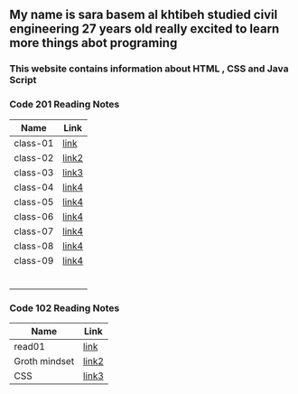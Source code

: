 


## My name is sara basem al khtibeh studied civil engineering  27 years old   really excited to learn more things abot programing 


### This website contains information about  HTML , CSS and Java Script 

 ###  Code 201 Reading Notes

| Name    |             Link                |
|---------|---------------------------------|
| class-01| [link](https://sarakhatibeh.github.io/reding.note/class-01)                        |
| class-02| [link2](https://sarakhatibeh.github.io/reding.note/class-02)                           |
| class-03 |  [link3](https://sarakhatibeh.github.io/reding.note/class-03)                |
| class-04 | [link4](https://sarakhatibeh.github.io/reding.note/class-04)                           |
|class-05 | [link4](https://sarakhatibeh.github.io/reding.note/class-05)            |
|class-06 | [link4](https://sarakhatibeh.github.io/reding.note/class-06)                               |
|class-07 | [link4](https://sarakhatibeh.github.io/reding.note/class-07)                                |
|class-08 | [link4](https://sarakhatibeh.github.io/reding.note/class-07)                         |
| class-09|[link4](https://sarakhatibeh.github.io/reding.note/class-09)                            |
|         |                                 |
|         |                                 |
|         |                                 |
|         |                                 |
|         |                                 |
|         |                                 | 





 ### Code 102 Reading Notes




| Name    |             Link                |
|---------|---------------------------------|
| read01  | [link](https://sarakhatibeh.github.io/reding.note/red01)                      |
| Groth mindset  | [link2](https://sarakhatibeh.github.io/reding.note/lab01)|
|CSS|[ link3](https://sarakhatibeh.github.io/reding.note/read04)|
